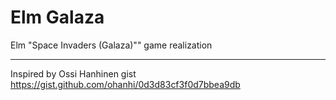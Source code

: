 # Elm Galaza

Elm "Space Invaders (Galaza)"" game realization

---
Inspired by Ossi Hanhinen gist https://gist.github.com/ohanhi/0d3d83cf3f0d7bbea9db
